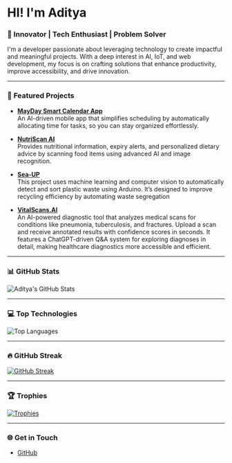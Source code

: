 # HI! I'm Aditya

### 🚀 Innovator | Tech Enthusiast | Problem Solver

I'm a developer passionate about leveraging technology to create impactful and meaningful projects. With a deep interest in AI, IoT, and web development, my focus is on crafting solutions that enhance productivity, improve accessibility, and drive innovation.

---

### 🌟 **Featured Projects**

- [**MayDay Smart Calendar App**](https://github.com/BENi-Aditya/Calendar_app)  
  An AI-driven mobile app that simplifies scheduling by automatically allocating time for tasks, so you can stay organized effortlessly.

- [**NutriScan AI**](https://github.com/BENi-Aditya/BENi-AI-Nutritional-Tracker)  
  Provides nutritional information, expiry alerts, and personalized dietary advice by scanning food items using advanced AI and image recognition.

- [**Sea-UP**](https://github.com/BENi-Aditya/Waste-Segregation-with-Roboflow-and-Arduino)  
  This project uses machine learning and computer vision to automatically detect and sort plastic waste using Arduino. It’s designed to improve recycling efficiency by automating waste segregation

- [**VitalScans.AI**](https://github.com/BENi-Aditya/VitalScans.AI)  
  An AI-powered diagnostic tool that analyzes medical scans for conditions like pneumonia, tuberculosis, and fractures. Upload a scan and receive annotated results with confidence scores in seconds. It features a ChatGPT-driven Q&A system for exploring diagnoses in detail, making healthcare diagnostics more accessible and efficient.
---

### 📊 **GitHub Stats**

![Aditya's GitHub Stats](https://github-readme-stats.vercel.app/api?username=BENi-Aditya&show_icons=true&theme=vue-dark)

---

### 💻 **Top Technologies**

![Top Languages](https://github-readme-stats.vercel.app/api/top-langs/?username=BENi-Aditya&layout=compact&theme=vue-dark)

---

### 🔥 **GitHub Streak**

[![GitHub Streak](https://github-readme-streak-stats.herokuapp.com/?user=BENi-Aditya&theme=vue-dark)](https://git.io/streak-stats)

---

### 🏆 **Trophies**

[![Trophies](https://github-profile-trophy.vercel.app/?username=BENi-Aditya&theme=vue-dark)](https://github.com/ryo-ma/github-profile-trophy)

---

### 🌐 **Get in Touch**
- [GitHub](https://github.com/BENi-Aditya)
